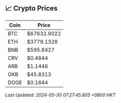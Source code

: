 ## 📈 Crypto Prices

| Coin | Price |
| ---- | ----- |
| BTC | $67632.9022 |
| ETH | $3779.1328 |
| BNB | $595.8427 |
| CRV | $0.4844 |
| ARB | $1.1446 |
| OKB | $45.8313 |
| DOGE | $0.1644 |

_Last Updated: 2024-05-30 07:27:45.805 +0800 HKT_